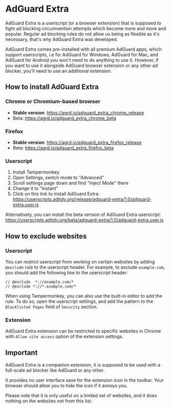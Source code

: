 # AdGuard Extra

AdGuard Extra is a userscript (or a browser extension) that is supposed to fight ad blocking circumvention attempts which become more and more and popular. Regular ad blocking rules do not allow us being as flexible as it's necessary, that's why AdGuard Extra was developed.

AdGuard Extra comes pre-installed with all premium AdGuard apps, which support userscripts, i.e for AdGuard for Windows, AdGuard for Mac, and AdGuard for Android you won't need to do anything to use it.
However, if you want to use it alongside AdGuard browser extension or any other ad blocker, you'll need to use an additional extension.

## How to install AdGuard Extra

### Chrome or Chromium-based browser

* **Stable version**: https://agrd.io/adguard_extra_chrome_release
* Beta: https://agrd.io/adguard_extra_chrome_beta

### Firefox

* **Stable version**: https://agrd.io/adguard_extra_firefox_release
* Beta: https://agrd.io/adguard_extra_firefox_beta

### Userscript

1. Install Tampermonkey
2. Open Settings, switch mode to "Advanced"
3. Scroll settings page down and find "Inject Mode" there
4. Change it to "Instant"
5. Click on this link to install AdGuard Extra: https://userscripts.adtidy.org/release/adguard-extra/1.0/adguard-extra.user.js

Alternatively, you can install the beta version of AdGuard Extra userscript: https://userscripts.adtidy.org/beta/adguard-extra/1.0/adguard-extra.user.js

## How to exclude websites

### Userscript

You can restrict userscript from working on certain websites by adding `@exclude` rule to the userscript header. For example, to exclude `example.com`, you should add the following line to the userscript header:
```
// @exclude  *://example.com/*
// @exclude *://*.example.com/*
```

When using Tampermonkey, you can also use the built-in editor to add the rule. To do so, open the userscript settings, and add the pattern to the `Blacklisted Pages` field of `Security` section.

### Extension

AdGuard Extra extension can be restricted to specific websites in Chrome with `Allow site access` option of the extension settings.

## Important

AdGuard Extra is a companion extension, it is supposed to be used with a full-scale ad blocker like AdGuard or any other.

It provides no user interface save for the extension icon in the toolbar. Your browser should allow you to hide the icon if it annoys you.

Please note that it is only useful on a limited set of websites, and it does nothing on the websites not from this list.
